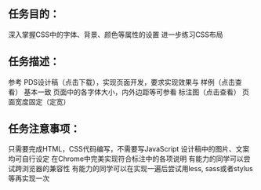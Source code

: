 ## 任务目的：
深入掌握CSS中的字体、背景、颜色等属性的设置
进一步练习CSS布局
## 任务描述：
参考 PDS设计稿（点击下载），实现页面开发，要求实现效果与 样例（点击查看） 基本一致
页面中的各字体大小，内外边距等可参看 标注图（点击查看）
页面宽度固定（定宽）<br/>
## 任务注意事项：
只需要完成HTML，CSS代码编写，不需要写JavaScript
设计稿中的图片、文案均可自行设定
在Chrome中完美实现符合标注中的各项说明
有能力的同学可以尝试跨浏览器的兼容性
有能力的同学可以在实现一遍后尝试用less, sass或者stylus等再实现一次
